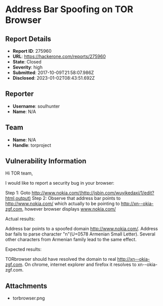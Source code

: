 # Address Bar Spoofing on TOR Browser

## Report Details
- **Report ID**: 275960
- **URL**: https://hackerone.com/reports/275960
- **State**: Closed
- **Severity**: high
- **Submitted**: 2017-10-09T21:58:07.986Z
- **Disclosed**: 2023-01-02T08:43:51.692Z

## Reporter
- **Username**: soulhunter
- **Name**: N/A

## Team
- **Name**: N/A
- **Handle**: torproject

## Vulnerability Information
Hi TOR team,

I would like to report a security bug in your browser:

Step 1: Goto http://www.ոokia.com/(http://jsbin.com/wuyikedaxi/1/edit?html,output)
Step 2: Observe that address bar points to http://www.ոokia.com/ which actually to be pointing to http://xn--okia-zgf.com, however browser displays www.ոokia.com/

Actual results:

Address bar points to a spoofed domain http://www.ոokia.com/. Address bar fails to parse character "ո"(U+0578 Armenian Small Letter). Several other characters from Armenian family lead to the same effect. 

Expected results:

TORbrowser should have resolved the domain to real http://xn--okia-zgf.com.  On chrome, internet explorer and firefox it resolves to xn--okia-zgf.com. 

## Attachments
- torbrowser.png

